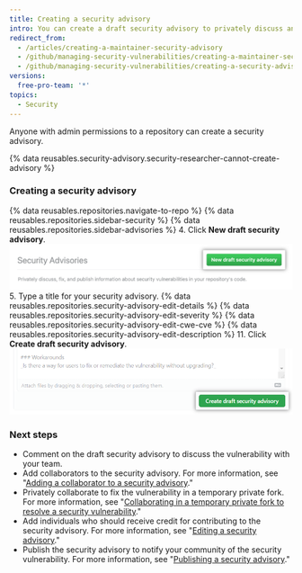 ```yaml
---
title: Creating a security advisory
intro: You can create a draft security advisory to privately discuss and fix a security vulnerability in your open source project.
redirect_from:
  - /articles/creating-a-maintainer-security-advisory
  - /github/managing-security-vulnerabilities/creating-a-maintainer-security-advisory
  - /github/managing-security-vulnerabilities/creating-a-security-advisory
versions:
  free-pro-team: '*'
topics:
  - Security
---
```


Anyone with admin permissions to a repository can create a security advisory.

{% data reusables.security-advisory.security-researcher-cannot-create-advisory %}

### Creating a security advisory

{% data reusables.repositories.navigate-to-repo %}
{% data reusables.repositories.sidebar-security %}
{% data reusables.repositories.sidebar-advisories %}
4. Click **New draft security advisory**.
  ![Open draft advisory button](/assets/images/help/security/security-advisory-new-draft-security-advisory-button.png)
5. Type a title for your security advisory.
{% data reusables.repositories.security-advisory-edit-details %}
{% data reusables.repositories.security-advisory-edit-severity %}
{% data reusables.repositories.security-advisory-edit-cwe-cve %}
{% data reusables.repositories.security-advisory-edit-description %}
11. Click **Create draft security advisory**.
  ![Create security advisory button](/assets/images/help/security/security-advisory-create-security-advisory-button.png)

### Next steps

- Comment on the draft security advisory to discuss the vulnerability with your team.
- Add collaborators to the security advisory. For more information, see "[Adding a collaborator to a security advisory](/github/managing-security-vulnerabilities/adding-a-collaborator-to-a-maintainer-security-advisory)."
- Privately collaborate to fix the vulnerability in a temporary private fork. For more information, see "[Collaborating in a temporary private fork to resolve a security vulnerability](/github/managing-security-vulnerabilities/collaborating-in-a-temporary-private-fork-to-resolve-a-security-vulnerability)."
- Add individuals who should receive credit for contributing to the security advisory. For more information, see "[Editing a security advisory](/github/managing-security-vulnerabilities/editing-a-security-advisory#about-credits-for-security-advisories)."
- Publish the security advisory to notify your community of the security vulnerability. For more information, see "[Publishing a security advisory](/github/managing-security-vulnerabilities/publishing-a-security-advisory)."
